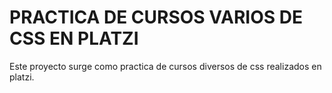 # PRACTICA DE CURSOS VARIOS DE CSS EN PLATZI

Este proyecto surge como practica de cursos diversos de css realizados en platzi.
